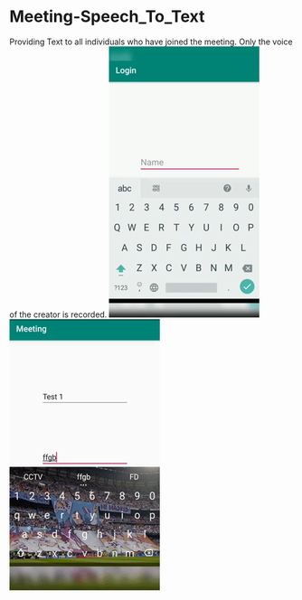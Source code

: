 # Meeting-Speech_To_Text
Providing Text to all individuals who have joined the meeting. Only the voice of the creator is recorded.
![](giphy2.gif)     ![](giphy1.gif)
